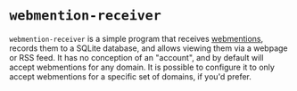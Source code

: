 # `webmention-receiver`

`webmention-receiver` is a simple program that receives [webmentions](https://indieweb.org/Webmention), records them to a SQLite database, and allows viewing them via a webpage or RSS feed. It has no conception of an "account", and by default will accept webmentions for any domain. It is possible to configure it to only accept webmentions for a specific set of domains, if you'd prefer.
